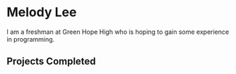 # Melody Lee

I am a freshman at Green Hope High who is hoping to gain some experience in programming.

## Projects Completed

